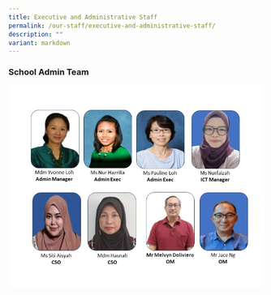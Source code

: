 ```yaml
---
title: Executive and Administrative Staff
permalink: /our-staff/executive-and-administrative-staff/
description: ""
variant: markdown
---
```

### School Admin Team
![](/images/SAT_Team_2024.jpg)

